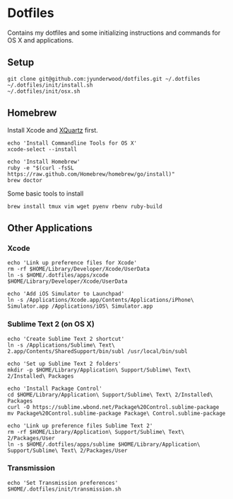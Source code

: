 # Dotfiles

Contains my dotfiles and some initializing instructions and commands for OS X and applications.

## Setup

    git clone git@github.com:jyunderwood/dotfiles.git ~/.dotfiles
    ~/.dotfiles/init/install.sh
    ~/.dotfiles/init/osx.sh

## Homebrew

Install Xcode and [XQuartz](http://xquartz.macosforge.org/) first.

    echo 'Install Commandline Tools for OS X'
    xcode-select --install

    echo 'Install Homebrew'
    ruby -e "$(curl -fsSL https://raw.github.com/Homebrew/homebrew/go/install)"
    brew doctor

Some basic tools to install

    brew install tmux vim wget pyenv rbenv ruby-build

## Other Applications

### Xcode

    echo 'Link up preference files for Xcode'
    rm -rf $HOME/Library/Developer/Xcode/UserData
    ln -s $HOME/.dotfiles/apps/xcode $HOME/Library/Developer/Xcode/UserData

    echo 'Add iOS Simulator to Launchpad'
    ln -s /Applications/Xcode.app/Contents/Applications/iPhone\ Simulator.app /Applications/iOS\ Simulator.app

### Sublime Text 2 (on OS X)

    echo 'Create Sublime Text 2 shortcut'
    ln -s /Applications/Sublime\ Text\ 2.app/Contents/SharedSupport/bin/subl /usr/local/bin/subl

    echo 'Set up Sublime Text 2 folders'
    mkdir -p $HOME/Library/Application\ Support/Sublime\ Text\ 2/Installed\ Packages

    echo 'Install Package Control'
    cd $HOME/Library/Application\ Support/Sublime\ Text\ 2/Installed\ Packages
    curl -O https://sublime.wbond.net/Package%20Control.sublime-package
    mv Package%20Control.sublime-package Package\ Control.sublime-package

    echo 'Link up preference files Sublime Text 2'
    rm -rf $HOME/Library/Application\ Support/Sublime\ Text\ 2/Packages/User
    ln -s $HOME/.dotfiles/apps/sublime $HOME/Library/Application\ Support/Sublime\ Text\ 2/Packages/User

### Transmission

    echo 'Set Transmission preferences'
    $HOME/.dotfiles/init/transmission.sh
